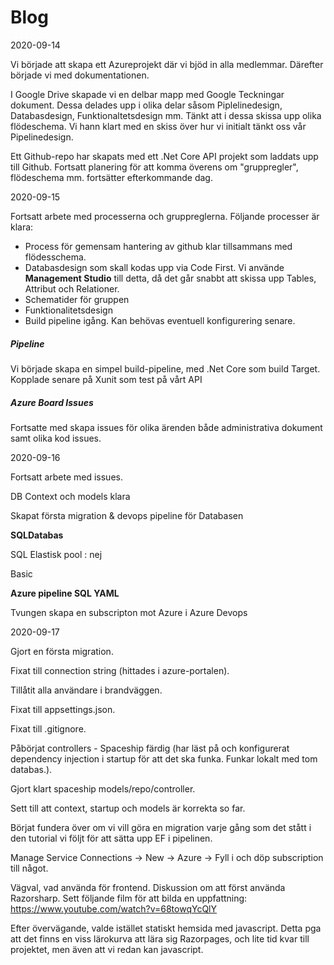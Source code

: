 # Blog

2020-09-14

Vi började att skapa ett Azureprojekt där vi bjöd in alla medlemmar. Därefter började vi med dokumentationen.

I Google Drive skapade vi en delbar mapp med Google Teckningar dokument. Dessa delades upp i olika delar såsom Piplelinedesign, Databasdesign, Funktionaltetsdesign mm. Tänkt att i dessa skissa upp olika flödeschema. Vi hann klart med en skiss över hur vi initialt tänkt oss vår Pipelinedesign.

Ett Github-repo har skapats med ett .Net Core API projekt som laddats upp till Github. Fortsatt planering för att komma överens om "gruppregler", flödeschema mm. fortsätter efterkommande dag. 

2020-09-15

Fortsatt arbete med processerna och gruppreglerna. Följande processer är klara:

- Process för gemensam hantering av github klar tillsammans med flödesschema. 
- Databasdesign som skall kodas upp via Code First. Vi använde **Management Studio** till detta, då det går snabbt att skissa upp Tables, Attribut och Relationer.
- Schematider för gruppen
- Funktionalitetsdesign
- Build pipeline igång. Kan behövas eventuell konfigurering senare.

##### Pipeline

Vi började skapa en simpel build-pipeline, med .Net Core som build Target. Kopplade senare på Xunit som test på vårt API

##### Azure Board Issues

Fortsatte med skapa issues för olika ärenden både administrativa dokument samt olika kod issues.

2020-09-16

Fortsatt arbete med issues. 

DB Context och models klara 

Skapat första migration & devops pipeline för Databasen

**SQLDatabas**

SQL Elastisk pool : nej

Basic

**Azure pipeline SQL YAML**

Tvungen skapa en subscripton mot Azure i Azure Devops

2020-09-17

Gjort en första migration.

Fixat till connection string (hittades i azure-portalen).

Tillåtit alla användare i brandväggen.

Fixat till appsettings.json.

Fixat till .gitignore.

Påbörjat controllers - Spaceship färdig (har läst på och konfigurerat dependency injection i startup för att det ska funka. Funkar lokalt med tom databas.).

Gjort klart spaceship models/repo/controller.

Sett till att context, startup och models är korrekta so far.

Börjat fundera över om vi vill göra en migration varje gång som det stått i den tutorial vi följt för att sätta upp EF i pipelinen.

Manage Service Connections -> New -> Azure -> Fyll i och döp subscription till något.

Vägval, vad använda för frontend.
Diskussion om att först använda Razorsharp. Sett följande film för att bilda en uppfattning:
https://www.youtube.com/watch?v=68towqYcQlY

Efter övervägande, valde istället statiskt hemsida med javascript. Detta pga att det finns en viss lärokurva att lära sig Razorpages, och lite tid kvar till projektet, men även att vi redan kan javascript.

